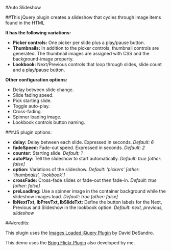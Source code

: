 #Auto Slideshow

##This jQuery plugin creates a slideshow that cycles through image items found in the HTML

**It has the following variations:**

+ **Picker controls:** One picker per slide plus a play/pause button.
+ **Thumbnails:** In addition to the picker controls, thumbnail controls are generated. The thumbnail images are assigned with CSS and the background-image property.
+ **Lookbook:** Next/Previous controls that loop through slides, slide count and a play/pause button.

**Other configuration options:**

+ Delay between slide change.
+ Slide fading speed.
+ Pick starting slide.
+ Toggle auto-play.
+ Cross-fading.
+ Spinner loading image.
+ Lookbook controls button naming.

###JS plugin options:

+ **delay:** Delay between each slide. Expressed in seconds. *Default: 6*
+ **fadeSpeed:** Fade-out speed. Expressed in seconds. *Default: 2*
+ **counter:** Starting slide. *Default: 1*
+ **autoPlay:** Tell the slideshow to start automatically. *Default: true [other: false]*
+ **option:** Variations of the slideshow. *Default: 'pickers' [other: 'thumbnails', 'lookbook']*
+ **crossFade:** Cross-fade slides or fade-out then fade-in. *Default: true [other: false]*
+ **preLoadImg:** Use a spinner image in the container background while the slideshow images load. *Default: true [other: false]*
+ **lbNextTxt, lbPrevTxt, lbSlideTxt:** Define the button labels for the Next, Previous and Slideshow in the lookbook option. *Default: next, previous, slideshow*

###credits:

This plugin uses the [Images Loaded jQuery Plugin](http://desandro.github.com/imagesloaded/ "Images Loaded jQuery Plugin Github") by David DeSandro.

This demo uses the [Bring Flickr Plugin](/javascript/bring-flickr/ "Bring Flickr Plugin") also developed by me.

